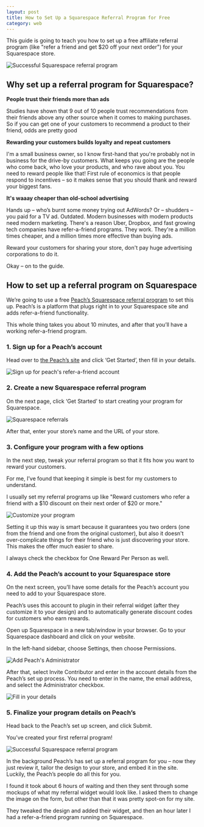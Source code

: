```yaml
---
layout: post
title: How to Set Up a Squarespace Referral Program for Free
category: web
---
```


This guide is going to teach you how to set up a free affiliate referral program (like "refer a friend and get $20 off your next order") for your Squarespace store.

![Successful Squarespace referral program][img-6]

## Why set up a referral program for Squarespace?

**People trust their friends more than ads**

Studies have shown that 9 out of 10 people trust recommendations from their friends above any other source when it comes to making purchases. So if you can get one of your customers to recommend a product to their friend, odds are pretty good 

**Rewarding your customers builds loyalty and repeat customers**

I'm a small business owner, so I know first-hand that you're probably not in business for the drive-by customers. What keeps you going are the people who come back, who love your products, and who rave about you. You need to reward people like that! First rule of economics is that people respond to incentives – so it makes sense that you should thank and reward your biggest fans.

**It's waaay cheaper than old-school advertising**

Hands up – who’s burnt some money trying out AdWords? Or – shudders – you paid for a TV ad. Outdated. Modern businesses with modern products need modern marketing. There's a reason Uber, Dropbox, and fast growing tech companies have refer-a-friend programs. They work. They're a million times cheaper, and a million times more effective than buying ads.

Reward your customers for sharing your store, don't pay huge advertising corporations to do it.

Okay – on to the guide.


## How to set up a referral program on Squarespace

We’re going to use a free [Peach’s Squarespace referral program][peach] to set this up. Peach’s is a platform that plugs right in to your Squarespace site and adds refer-a-friend functionality.

This whole thing takes you about 10 minutes, and after that you’ll have a working refer-a-friend program.

### 1. Sign up for a Peach’s account

Head over to [the Peach’s site][peach] and click ‘Get Started’, then fill in your details.

![Sign up for peach's refer-a-friend account][img-1]

### 2. Create a new Squarespace referral program

On the next page, click ‘Get Started’ to start creating your program for Squarespace.

![Squarespace referrals][img-2]

After that, enter your store’s name and the URL of your store.

### 3. Configure your program with a few options

In the next step, tweak your referral program so that it fits how you want to reward your customers.

For me, I’ve found that keeping it simple is best for my customers to understand.

I usually set my referral programs up like "Reward customers who refer a friend with a $10 discount on their next order of $20 or more."

![Customize your program][img-3]

Setting it up this way is smart because it guarantees you two orders (one from the friend and one from the original customer), but also it doesn't over-complicate things for their friend who is just discovering your store. This makes the offer much easier to share.

I always check the checkbox for One Reward Per Person as well.

### 4. Add the Peach’s account to your Squarespace store

On the next screen, you’ll have some details for the Peach’s account you need to add to your Squarespace store.

Peach’s uses this account to plugin in their referral widget (after they customize it to your design) and to automatically generate discount codes for customers who earn rewards.

Open up Squarespace in a new tab/window in your browser. Go to your Squarespace dashboard and click on your website.

In the left-hand sidebar, choose Settings, then choose Permissions.

![Add Peach's Administrator][img-4]

After that, select Invite Contributor and enter in the account details from the Peach’s set up process. You need to enter in the name, the email address, and select the Administrator checkbox.

![Fill in your details][img-5]

### 5. Finalize your program details on Peach’s

Head back to the Peach’s set up screen, and click Submit.

You’ve created your first referral program!

![Successful Squarespace referral program][img-6]

In the background Peach’s has set up a referral program for you – now they just review it, tailor the design to your store, and embed it in the site. Luckily, the Peach’s people do all this for you. 

I found it took about 6 hours of waiting and then they sent through some mockups of what my referral widget would look like. I asked them to change the image on the form, but other than that it was pretty spot-on for my site. 

They tweaked the design and added their widget, and then an hour later I had a refer-a-friend program running on Squarespace.


[peach]: https://peachs.co
[img-1]: /img/squarespace/peach-get-started.png
[img-2]: /img/squarespace/create-new-program.png
[img-3]: /img/squarespace/customize-referral-program.png
[img-4]: /img/squarespace/invite-squarespace-contributor.png
[img-5]: /img/squarespace/enter-administrator-details.png
[img-6]: /img/squarespace/set-up-squarespace-referral.png
